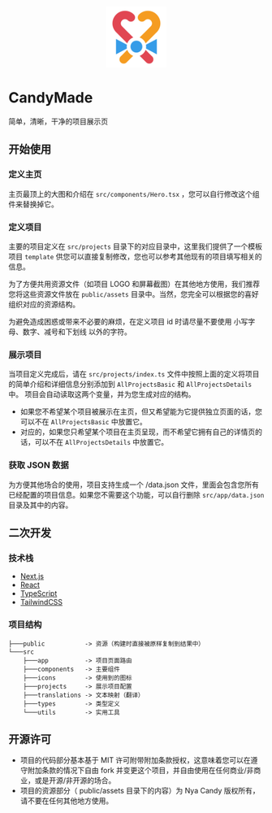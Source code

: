 <div align="center">

<img src="./public/assets/logos/candymade.svg" width="120" height="120" alt="CandyMade Logo"/>

</div>

# CandyMade

简单，清晰，干净的项目展示页

## 开始使用

### 定义主页

主页最顶上的大图和介绍在 `src/components/Hero.tsx` ，您可以自行修改这个组件来替换掉它。

### 定义项目

主要的项目定义在 `src/projects` 目录下的对应目录中，这里我们提供了一个模板项目 `template` 供您可以直接复制修改，您也可以参考其他现有的项目填写相关的信息。

为了方便共用资源文件（如项目 LOGO 和屏幕截图）在其他地方使用，我们推荐您将这些资源文件放在 `public/assets` 目录中。当然，您完全可以根据您的喜好组织对应的资源结构。

为避免造成困惑或带来不必要的麻烦，在定义项目 id 时请尽量不要使用 小写字母、数字、减号和下划线 以外的字符。

### 展示项目

当项目定义完成后，请在 `src/projects/index.ts` 文件中按照上面的定义将项目的简单介绍和详细信息分别添加到 `AllProjectsBasic` 和 `AllProjectsDetails` 中。
项目会自动读取这两个变量，并为您生成对应的结构。

- 如果您不希望某个项目被展示在主页，但又希望能为它提供独立页面的话，您可以不在 `AllProjectsBasic` 中放置它。
- 对应的，如果您只希望某个项目在主页呈现，而不希望它拥有自己的详情页的话，可以不在 `AllProjectsDetails` 中放置它。

### 获取 JSON 数据

为方便其他场合的使用，项目支持生成一个 /data.json 文件，里面会包含您所有已经配置的项目信息。如果您不需要这个功能，可以自行删除 `src/app/data.json` 目录及其中的内容。

## 二次开发

### 技术栈

- [Next.js](https://nextjs.org/)
- [React](https://react.dev/)
- [TypeScript](https://www.typescriptlang.org/)
- [TailwindCSS](https://tailwindcss.com/)

### 项目结构

```
├───public           -> 资源（构建时直接被原样复制到结果中）
└───src
    ├───app          -> 项目页面路由
    ├───components   -> 主要组件
    ├───icons        -> 使用到的图标
    ├───projects     -> 展示项目配置
    ├───translations -> 文本映射（翻译）
    ├───types        -> 类型定义
    └───utils        -> 实用工具
```

## 开源许可

- 项目的代码部分基本基于 MIT 许可附带附加条款授权，这意味着您可以在遵守附加条款的情况下自由 fork 并变更这个项目，并自由使用在任何商业/非商业，或是开源/非开源的场合。
- 项目的资源部分（ public/assets 目录下的内容）为 Nya Candy 版权所有，请不要在任何其他地方使用。
